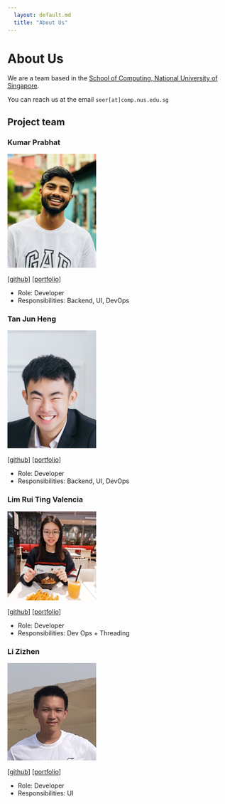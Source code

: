 ```yaml
---
  layout: default.md
  title: "About Us"
---
```


# About Us

We are a team based in the [School of Computing, National University of Singapore](http://www.comp.nus.edu.sg).

You can reach us at the email `seer[at]comp.nus.edu.sg`

## Project team

### Kumar Prabhat

<img src="images/dedsecrattle.png" width="200px">

[[github](http://github.com/dedsecrattle)]
[[portfolio](http://theprabhat.me)]

* Role: Developer
* Responsibilities: Backend, UI, DevOps

### Tan Jun Heng

<img src="images/austintjh19.png" width="200px">

[[github](http://github.com/Austintjh19)] [[portfolio](https://austintanjunheng.netlify.app/)]

* Role: Developer
* Responsibilities: Backend, UI, DevOps

### Lim Rui Ting Valencia

<img src="images/valencialim.png" width="200px">

[[github](http://github.com/ValenciaLim)]
[[portfolio](https://valencialim.github.io/)]

* Role: Developer
* Responsibilities: Dev Ops + Threading

### Li Zizhen

<img src="images/li_zizhen.png" width="200px">

[[github](https://github.com/Li-Zizhen)]
[[portfolio](team/johndoe.md)]

* Role: Developer
* Responsibilities: UI
